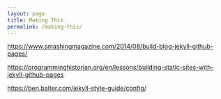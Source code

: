 ```yaml
---
layout: page
title: Making This
permalink: /making-this/
---
```


https://www.smashingmagazine.com/2014/08/build-blog-jekyll-github-pages/

https://programminghistorian.org/en/lessons/building-static-sites-with-jekyll-github-pages

https://ben.balter.com/jekyll-style-guide/config/
